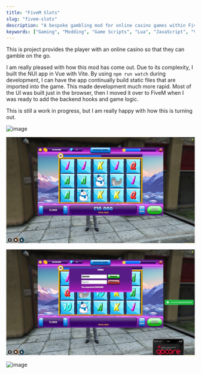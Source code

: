 ```yaml
---
title: "FiveM Slots"
slug: "fivem-slots"
description: "A bespoke gambling mod for online casino games within FiveM"
keywords: ["Gaming", "Modding", "Game Scripts", "Lua", "JavaScript", "Vue"]
---
```


This is project provides the player with an online casino so that they can gamble on the go. 

I am really pleased with how this mod has come out. Due to its complexity, I built the NUI app in Vue with Vite. By using `npm run watch` during development, I can have the app continually build static files that are imported into the game. This made development much more rapid. Most of the UI was built just in the browser, then I moved it over to FiveM when I was ready to add the backend hooks and game logic. 

This is still a work in progress, but I am really happy with how this is turning out. 


![image](/project-images/fivem-slots/1.gif)

![logo](/project-images/fivem-slots/feature.png)

![image](/project-images/fivem-slots/2.jpg)

![image](/project-images/fivem-slots/3.png)
